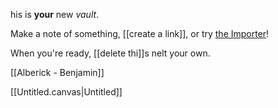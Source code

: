 his is **your** new *vault*.

Make a note of something, [[create a link]], or try [the Importer](https://help.obsidian.md/Plugins/Importer)!

When you're ready, [[delete thi]]s nelt your own.

[[Alberick - Benjamin]]

[[Untitled.canvas|Untitled]] 